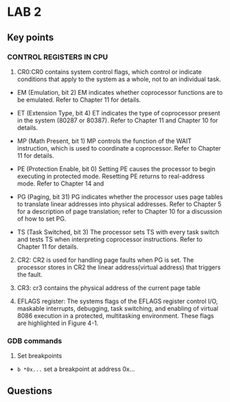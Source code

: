 # LAB 2

## Key points

### CONTROL REGISTERS IN CPU

1. CR0:CR0 contains system control flags, which control or indicate conditions that apply to the system as a whole, not to an individual task.

  + EM (Emulation, bit 2)
    EM indicates whether coprocessor functions are to be emulated. Refer to
    Chapter 11 for details.
  + ET (Extension Type, bit 4)
     ET indicates the type of coprocessor present in the system (80287 or
    80387). Refer to Chapter 11 and Chapter 10 for details.
  + MP (Math Present, bit 1)
    MP controls the function of the WAIT instruction, which is used to
    coordinate a coprocessor. Refer to Chapter 11 for details.
  + PE (Protection Enable, bit 0)
    Setting PE causes the processor to begin executing in protected mode.
    Resetting PE returns to real-address mode. Refer to Chapter 14 and

  + PG (Paging, bit 31)
     PG indicates whether the processor uses page tables to translate linear
    addresses into physical addresses. Refer to Chapter 5 for a description
     of page translation; refer to Chapter 10 for a discussion of how to set
    PG.
  + TS (Task Switched, bit 3)
   The processor sets TS with every task switch and tests TS when
   interpreting coprocessor instructions. Refer to Chapter 11 for details.


2. CR2: CR2 is used for handling page faults when PG is set. The processor stores in CR2 the linear address(virtual address) that triggers the fault. 

3. CR3: cr3 contains the physical address of the current page table

4. EFLAGS register: The systems flags of the EFLAGS register control I/O, maskable interrupts, debugging, task switching, and enabling of virtual 8086 execution in a protected, multitasking environment. These flags are highlighted in Figure 4-1.


### GDB commands

1. Set breakpoints
  + `b *0x...` set a breakpoint at address 0x...

## Questions


  